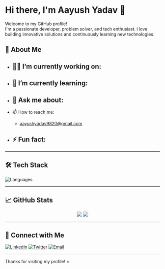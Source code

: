 # Hi there, I'm Aayush Yadav 👋

Welcome to my GitHub profile!  
I'm a passionate developer, problem solver, and tech enthusiast. I love building innovative solutions and continuously learning new technologies.

## 🚀 About Me

- 👨‍💻 I’m currently working on:  
  - 

- 🌱 I’m currently learning:  
  - 

- 💬 Ask me about:  
  - 

- 📫 How to reach me:  
  - aayushyadav9820@gmail.com

- ⚡ Fun fact:  
  - 

---

## 🛠️ Tech Stack

![Languages](https://skillicons.dev/icons?i=python,js,html,css,nodejs,express,mongodb,github,linux&theme=light)

---

## 📈 GitHub Stats

<p align="center">
  <img src="https://github-readme-stats.vercel.app/api?username=Aayush-Yadav-34&show_icons=true&hide_title=true&count_private=true&theme=default" />
  <img src="https://github-readme-streak-stats.herokuapp.com/?user=Aayush-Yadav-34&theme=default" />
</p>

---

## 🔗 Connect with Me

[![LinkedIn](https://img.shields.io/badge/-LinkedIn-blue?style=flat-square&logo=linkedin)](https://www.linkedin.com/in/aayush-yadav-34/)
[![Twitter](https://img.shields.io/badge/-Twitter-blue?style=flat-square&logo=twitter)](https://twitter.com/)
[![Email](https://img.shields.io/badge/-Email-red?style=flat-square&logo=gmail&logoColor=white)](mailto:your-email@example.com)

---

Thanks for visiting my profile! ⭐️
